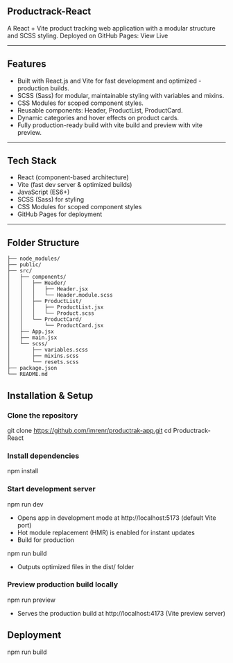 ## Productrack-React

A React + Vite product tracking web application with a modular structure and SCSS styling.
Deployed on GitHub Pages: View Live

---

## Features

- Built with React.js and Vite for fast development and optimized - production builds.
- SCSS (Sass) for modular, maintainable styling with variables and mixins.
- CSS Modules for scoped component styles.
- Reusable components: Header, ProductList, ProductCard.
- Dynamic categories and hover effects on product cards.
- Fully production-ready build with vite build and preview with vite preview.

---

## Tech Stack

- React (component-based architecture)
- Vite (fast dev server & optimized builds)
- JavaScript (ES6+)
- SCSS (Sass) for styling
- CSS Modules for scoped component styles
- GitHub Pages for deployment

---

## Folder Structure

```Productrack-React/
├── node_modules/ 
├── public/ 
├── src/ 
│   ├── components/ 
│   │   ├── Header/
│   │   │   ├── Header.jsx
│   │   │   └── Header.module.scss
│   │   ├── ProductList/
│   │   │   ├── ProductList.jsx
│   │   │   └── Product.scss
│   │   └── ProductCard/
│   │       └── ProductCard.jsx
│   ├── App.jsx
│   ├── main.jsx
│   └── scss/ 
│       ├── variables.scss
│       ├── mixins.scss
│       └── resets.scss
├── package.json 
└── README.md
```


##  Installation & Setup
### Clone the repository

git clone https://github.com/imrenr/productrak-app.git
cd Productrack-React

### Install dependencies

npm install

### Start development server

npm run dev

- Opens app in development mode at http://localhost:5173
 (default Vite port)
- Hot module replacement (HMR) is enabled for instant updates
- Build for production

npm run build

- Outputs optimized files in the dist/ folder

### Preview production build locally

npm run preview

- Serves the production build at http://localhost:4173
  (Vite preview server)

## Deployment

npm run build


